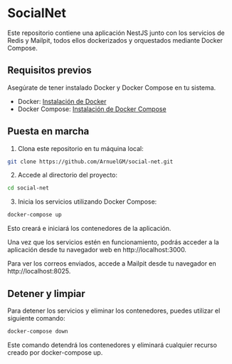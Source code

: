 # SocialNet

Este repositorio contiene una aplicación NestJS junto con los servicios de Redis y Mailpit, todos ellos dockerizados y orquestados mediante Docker Compose.

## Requisitos previos

Asegúrate de tener instalado Docker y Docker Compose en tu sistema.

- Docker: [Instalación de Docker](https://docs.docker.com/get-docker/)
- Docker Compose: [Instalación de Docker Compose](https://docs.docker.com/compose/install/)

## Puesta en marcha

1. Clona este repositorio en tu máquina local:

```bash
git clone https://github.com/ArnuelGM/social-net.git
```

2. Accede al directorio del proyecto:

```bash
cd social-net
```

3. Inicia los servicios utilizando Docker Compose:

```bash
docker-compose up
```

Esto creará e iniciará los contenedores de la aplicación.

Una vez que los servicios estén en funcionamiento, podrás acceder a la aplicación desde tu navegador web en http://localhost:3000.

Para ver los correos enviados, accede a Mailpit desde tu navegador en http://localhost:8025.

## Detener y limpiar

Para detener los servicios y eliminar los contenedores, puedes utilizar el siguiente comando:

```bash
docker-compose down
```

Este comando detendrá los contenedores y eliminará cualquier recurso creado por docker-compose up.
